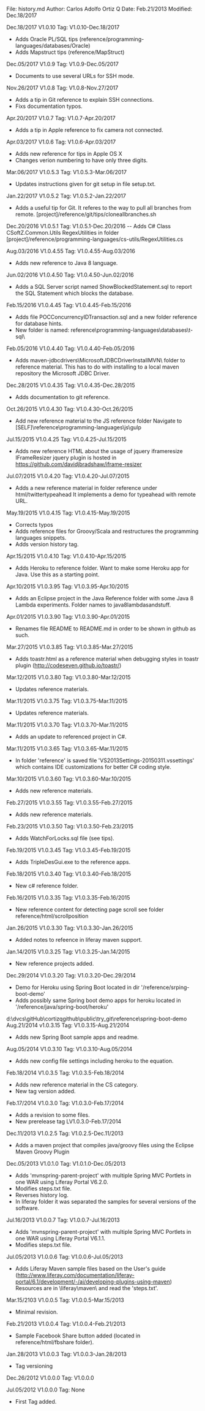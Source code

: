 File:     history.md
Author:   Carlos Adolfo Ortiz Q
Date:     Feb.21/2013
Modified: Dec.18/2017

Dec.18/2017 V1.0.10 Tag: V1.0.10-Dec.18/2017
- Adds Oracle PL/SQL tips (reference/programming-languages/databases/Oracle)
- Adds Mapstruct tips (reference/MapStruct)

Dec.05/2017 V1.0.9 Tag: V1.0.9-Dec.05/2017
- Documents to use several URLs for SSH mode.

Nov.26/2017 V1.0.8 Tag: V1.0.8-Nov.27/2017
- Adds a tip in Git reference to explain SSH connections.
- Fixs documentation typos.

Apr.20/2017 V1.0.7 Tag: V1.0.7-Apr.20/2017
- Adds a tip in Apple reference to fix camera not connected.

Apr.03/2017 V1.0.6 Tag: V1.0.6-Apr.03/2017
- Adds new reference for tips in Apple OS X 
- Changes verion numbering to have only three digits.

Mar.06/2017 V1.0.5.3 Tag: V1.0.5.3-Mar.06/2017
- Updates instructions given for git setup in file setup.txt.

Jan.22/2017 V1.0.5.2 Tag: V1.0.5.2-Jan.22/2017
- Adds a useful tip for Git. It referes to the way to pull all branches from remote.
 [project]/reference/git/tips/cloneallbranches.sh

Dec.20/2016 V1.0.5.1 Tag: V1.0.5.1-Dec.20/2016
-- Adds C# Class CSoftZ.Common.Utils RegexUtilities in folder 
   [project]/reference/programming-languages/cs-utils/RegexUtilities.cs 

Aug.03/2016 V1.0.4.55 Tag: V1.0.4.55-Aug.03/2016
- Adds new reference to Java 8 language.

Jun.02/2016 V1.0.4.50 Tag: V1.0.4.50-Jun.02/2016
- Adds a SQL Server script named ShowBlockedStatement.sql to report the SQL Statement which blocks the database.

Feb.15/2016 V1.0.4.45 Tag: V1.0.4.45-Feb.15/2016
- Adds file POCConcurrencyIDTransaction.sql and a new folder reference for database hints.
- New folder is named: reference\programming-languages\databases\t-sql\

Feb.05/2016 V1.0.4.40 Tag: V1.0.4.40-Feb.05/2016
- Adds maven-jdbcdrivers\MicrosoftJDBCDriverInstallMVN\ folder to reference material. 
  This has to do with installing to a local maven repository the Microsoft JDBC Driver.
  
Dec.28/2015 V1.0.4.35 Tag: V1.0.4.35-Dec.28/2015
- Adds documentation to git reference.

Oct.26/2015 V1.0.4.30 Tag: V1.0.4.30-Oct.26/2015
- Add new reference material to the JS reference folder
  Navigate to [SELF]\reference\programming-languages\js\gulp
  
Jul.15/2015 V1.0.4.25 Tag: V1.0.4.25-Jul.15/2015
- Adds new reference HTML about the usage of jquery iframeresize
  IFrameResizer jquery plugin is hosted in https://github.com/davidjbradshaw/iframe-resizer
  
Jul.07/2015 V1.0.4.20 Tag: V1.0.4.20-Jul.07/2015
- Adds a new reference material in folder reference under html/twittertypeahead
  It implements a demo for typeahead with remote URL.

May.19/2015 V1.0.4.15 Tag: V1.0.4.15-May.19/2015
- Corrects typos
- Adds reference files for Groovy/Scala and restructures the programming languages snippets.
- Adds version history tag.

Apr.15/2015 V1.0.4.10 Tag: V1.0.4.10-Apr.15/2015
- Adds Heroku to reference folder. 
  Want to make some Heroku app for Java. Use this as a starting point.

Apr.10/2015 V1.0.3.95 Tag: V1.0.3.95-Apr.10/2015
- Adds an Eclipse project in the Java Reference folder with some Java 8 Lambda experiments. Folder names to java8lambdasandstuff.

Apr.01/2015 V1.0.3.90 Tag: V1.0.3.90-Apr.01/2015
- Renames file README to README.md in order to be shown in github as such.

Mar.27/2015 V1.0.3.85 Tag: V1.0.3.85-Mar.27/2015
- Adds toastr.html as a reference material when debugging styles in toastr plugin (http://codeseven.github.io/toastr/)

Mar.12/2015 V1.0.3.80 Tag: V1.0.3.80-Mar.12/2015
- Updates reference materials.

Mar.11/2015 V1.0.3.75 Tag: V1.0.3.75-Mar.11/2015
- Updates reference materials.

Mar.11/2015 V1.0.3.70 Tag: V1.0.3.70-Mar.11/2015
- Adds an update to referenced project in C#.

Mar.11/2015 V1.0.3.65 Tag: V1.0.3.65-Mar.11/2015
- In folder 'reference' is saved file 'VS2013Settings-20150311.vssettings' which contains IDE 
  customizations for better C# coding style.

Mar.10/2015 V1.0.3.60 Tag: V1.0.3.60-Mar.10/2015
- Adds new reference materials.

Feb.27/2015 V1.0.3.55 Tag: V1.0.3.55-Feb.27/2015
- Adds new reference materials.

Feb.23/2015 V1.0.3.50 Tag: V1.0.3.50-Feb.23/2015
- Adds WatchForLocks.sql file (see tips).

Feb.19/2015 V1.0.3.45 Tag: V1.0.3.45-Feb.19/2015
- Adds TripleDesGui.exe to the reference apps.

Feb.18/2015 V1.0.3.40 Tag: V1.0.3.40-Feb.18/2015
- New c# reference folder.

Feb.16/2015 V1.0.3.35 Tag: V1.0.3.35-Feb.16/2015
- New reference content for detecting page scroll see folder reference/html/scrollposition

Jan.26/2015 V1.0.3.30 Tag: V1.0.3.30-Jan.26/2015
- Added notes to refeence in liferay maven support.

Jan.14/2015 V1.0.3.25 Tag: V1.0.3.25-Jan.14/2015
- New reference projects added.

Dec.29/2014 V1.0.3.20 Tag: V1.0.3.20-Dec.29/2014
- Demo for Heroku using Spring Boot located in dir '/reference/srping-boot-demo'
- Adds possibly same Spring boot demo apps for heroku located in '/reference/java/spring-boot/heroku'

d:\dvcs\gitHub\cortizqgithub\public\try_git\reference\spring-boot-demo\
Aug.21/2014 v1.0.3.15 Tag: V1.0.3.15-Aug.21/2014
- Adds new Spring Boot sample apps and readme.

Aug.05/2014 V1.0.3.10 Tag: V1.0.3.10-Aug.05/2014
- Adds new config file settings including heroku to the equation.

Feb.18/2014 V1.0.3.5 Tag: V1.0.3.5-Feb.18/2014
- Adds new reference material in the CS category.
- New tag version added.

Feb.17/2014 V1.0.3.0 Tag: V1.0.3.0-Feb.17/2014
- Adds a revision to some files. 
- New prerelease tag LV1.0.3.0-Feb.17/2014

Dec.11/2013 V1.0.2.5 Tag: V1.0.2.5-Dec.11/2013
- Adds a maven project that compiles java/groovy files using the Eclipse Maven Groovy Plugin

Dec.05/2013 V1.0.1.0 Tag: V1.0.1.0-Dec.05/2013
- Adds 'mvnspring-parent-project' with multiple Spring MVC Portlets in one WAR using Liferay Portal V6.2.0.
- Modifies steps.txt file.
- Reverses history log.
- In liferay folder it was separated the samples for several versions of the software.

Jul.16/2013 V1.0.0.7 Tag: V1.0.0.7-Jul.16/2013
- Adds 'mvnspring-parent-project' with multiple Spring MVC Portlets in one WAR using Liferay Portal V6.1.1.
- Modifies steps.txt file.

Jul.05/2013 V1.0.0.6 Tag: V1.0.0.6-Jul.05/2013
- Adds Liferay Maven sample files based on the User's guide
  (http://www.liferay.com/documentation/liferay-portal/6.1/development/-/ai/developing-plugins-using-maven)
  Resources are in \liferay\maven\ and read the 'steps.txt'.

Mar.15/2103 V1.0.0.5 Tag: V1.0.0.5-Mar.15/2013
- Minimal revision.

Feb.21/2013 V1.0.0.4 Tag: V1.0.0.4-Feb.21/2013
- Sample Facebook Share button added (located in reference/html/fbshare folder).

Jan.28/2013 V1.0.0.3 Tag: V1.0.0.3-Jan.28/2013
- Tag versioning

Dec.26/2012 V1.0.0.0 Tag: V1.0.0.0

Jul.05/2012 V1.0.0.0 Tag: None
- First Tag added.
